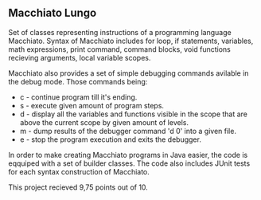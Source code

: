 ## Macchiato Lungo

Set of classes representing instructions of a programming language Macchiato. Syntax of Macchiato includes for loop, if statements, variables, math expressions, print command, command blocks, void functions recieving arguments, local variable scopes.

Macchiato also provides a set of simple debugging commands avilable in the debug mode. Those commands being:  
* c - continue program till it's ending.  
* s <integer> - execute given amount of program steps.  
* d <integer> - display all the variables and functions visible in the scope that are above the current scope by given amount of levels.  
* m - dump results of the debugger command 'd 0' into a given file.  
* e - stop the program execution and exits the debugger.

In order to make creating Macchiato programs in Java easier, the code is eqquiped with a set of builder classes. The code also includes JUnit tests for each syntax construction of Macchiato.

This project recieved 9,75 points out of 10.

